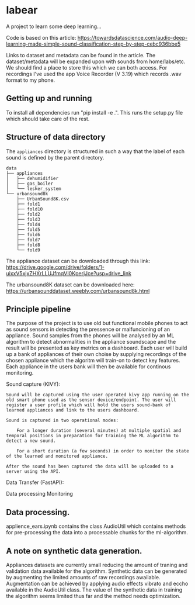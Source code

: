 # labear

A project to learn some deep learning... 

Code is based on this article: https://towardsdatascience.com/audio-deep-learning-made-simple-sound-classification-step-by-step-cebc936bbe5 

Links to dataset and metadata can be found in the article. The dataset/metadata will be expanded upon with sounds from home/labs/etc. We should find a place to store this which we can both access. For recordings I've used the app Voice Recorder (V 3.19) which records .wav format to my phone. 

## Getting up and running
To install all dependencies run "pip install -e .". This runs the setup.py file which should take care of the rest. 

## Structure of data directory 
The `appliances` directory is structured in such a way that the label of each sound is defined by the parent directory. 

```
data
├── appliances
│   ├── dehumidifier
│   ├── gas_boiler
│   └── lesker_system
└── urbansound8k
    ├── UrbanSound8K.csv
    ├── fold1
    ├── fold10
    ├── fold2
    ├── fold3
    ├── fold4
    ├── fold5
    ├── fold6
    ├── fold7
    ├── fold8
    └── fold9
```

The appliance dataset can be downloaded through this link: https://drive.google.com/drive/folders/1-uixxV5xjxZHXrLLUJfmqVI0KperjJce?usp=drive_link

The urbansound8K dataset can be downloaded here: https://urbansounddataset.weebly.com/urbansound8k.html


## Principle pipeline
The purpose of the project is to use old but functional 
mobile phones to act as sound sensors in detecting the pressence or malfuncioning of an appliance. Sound samples from the phones will be analysed by an ML algorithm to detect abnormalities in the appliance  soundscape and the result will be presented as key metrics on a dashboard. Each user will build up a bank of appliances of their own choise by supplying recordings of the chosen appliance which the algoritm will train-on to detect key features. Each appliance in the users bank will then be available for continous monitoring. 

Sound capture (KIVY):

    Sound will be captured using the user operated kivy app running on the old smart phone used as the sensor device/endpoint. The user will register a user profile which will hold the users sound-bank of learned appliances and link to the users dashboard. 

    Sound is captured in two operational modes:
        
        For a longer duration (several minutes) at multiple spatial and  temporal positions in preparation for training the ML algorithm to detect a new sound.

        For a short duration (a few seconds) in order to monitor the state of the learned and monitored appliance. 
    
    After the sound has been captured the data will be uploaded to a server using the API.

Data Transfer (FastAPI):


Data processing
Monitoring 
## Data processing.
applience_ears.ipynb contains the class AudioUtil which contains methods for pre-processing the data into 
a processable chunks for the ml-algorithm. 

## A note on synthetic data generation.
Appliances datasets are currently small reducing the amount of traning and validation data available for the algorithm. 
Synthetic data can be generated by augmenting the limited amounts of raw recordings awailable. Augmentation can be achieved by applying audio effects vibrato and eccho available in the AudioUtil class. The value of the synthetic data in training the algorithm seems limited thus far and the method needs optimization. 


